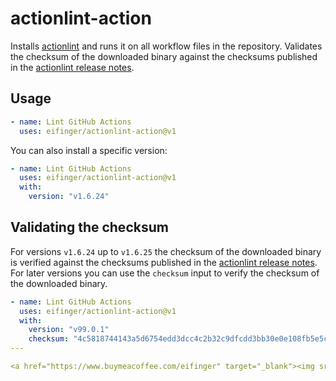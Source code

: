 # actionlint-action

Installs [actionlint](https://github.com/rhysd/actionlint) and runs it on all workflow files in the repository. Validates the checksum of the downloaded binary against the checksums published in the [actionlint release notes](https://github.com/rhysd/actionlint/releases).

## Usage

```yaml
- name: Lint GitHub Actions
  uses: eifinger/actionlint-action@v1
```

You can also install a specific version:

```yaml
- name: Lint GitHub Actions
  uses: eifinger/actionlint-action@v1
  with:
    version: "v1.6.24"
```

## Validating the checksum

For versions `v1.6.24` up to `v1.6.25` the checksum of the downloaded binary is verified against the checksums published in the [actionlint release notes](https://github.com/rhysd/actionlint/releases).
For later versions you can use the `checksum` input to verify the checksum of the downloaded binary.

```yaml
- name: Lint GitHub Actions
  uses: eifinger/actionlint-action@v1
  with:
    version: "v99.0.1"
    checksum: "4c5818744143a5d6754edd3dcc4c2b32c9dfcdd3bb30e0e108fb5e5c505262d4"
---

<a href="https://www.buymeacoffee.com/eifinger" target="_blank"><img src="https://www.buymeacoffee.com/assets/img/custom_images/black_img.png" alt="Buy Me A Coffee" style="height: auto !important;width: auto !important;" ></a><br>
